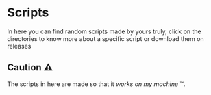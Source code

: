 # Scripts

In here you can find random scripts made by yours truly, click on the directories to know more about a specific script or download them on releases 

## Caution 	⚠️
The scripts in here are made so that it *works on my machine* ™.